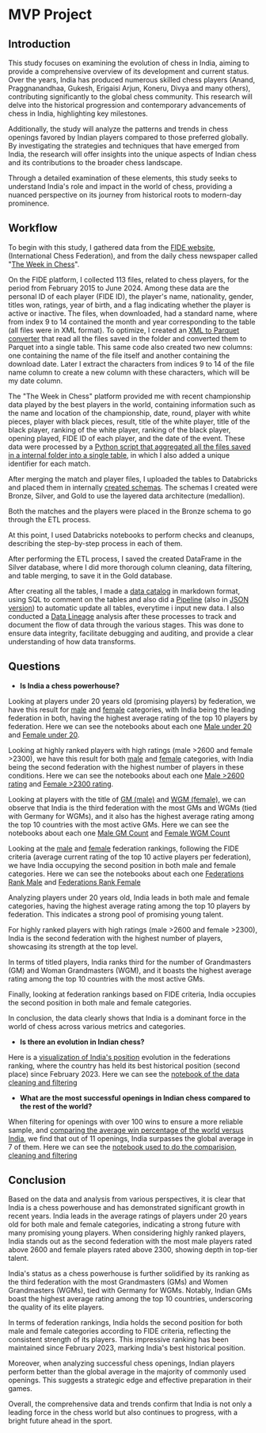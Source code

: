 # **MVP Project**
## 
## Introduction
This study focuses on examining the evolution of chess in India, aiming to provide a comprehensive overview of its development and current status. Over the years, India has produced numerous skilled chess players (Anand, Praggnanandhaa, Gukesh, Erigaisi Arjun, Koneru, Divya and many others), contributing significantly to the global chess community. This research will delve into the historical progression and contemporary advancements of chess in India, highlighting key milestones.

Additionally, the study will analyze the patterns and trends in chess openings favored by Indian players compared to those preferred globally. By investigating the strategies and techniques that have emerged from India, the research will offer insights into the unique aspects of Indian chess and its contributions to the broader chess landscape.

Through a detailed examination of these elements, this study seeks to understand India's role and impact in the world of chess, providing a nuanced perspective on its journey from historical roots to modern-day prominence.

## Workflow
To begin with this study, I gathered data from the [FIDE website](https://www.fide.com/), (International Chess Federation), and from the daily chess newspaper called "[The Week in Chess](https://theweekinchess.com/twic)".

On the FIDE platform, I collected 113 files, related to chess players, for the period from February 2015 to June 2024. Among these data are the personal ID of each player (FIDE ID), the player's name, nationality, gender, titles won, ratings, year of birth, and a flag indicating whether the player is active or inactive. The files, when downloaded, had a standard name, where from index 9 to 14 contained the month and year corresponding to the table (all files were in XML format). To optimize, I created an [XML to Parquet converter](https://github.com/jpedrocf/ProjetoMVPBancodeDados/blob/main/Databricks/Utilit%C3%A1rio/XML%20to%20parquet.gzip.py) that read all the files saved in the folder and converted them to Parquet into a single table. This same code also created two new columns: one containing the name of the file itself and another containing the download date. Later I extract the characters from indices 9 to 14 of the file name column to create a new column with these characters, which will be my date column.

The "The Week in Chess" platform provided me with recent championship data played by the best players in the world, containing information such as the name and location of the championship, date, round, player with white pieces, player with black pieces, result, title of the white player, title of the black player, ranking of the white player, ranking of the black player, opening played, FIDE ID of each player, and the date of the event. 
These data were processed by a [Python script that aggregated all the files saved in a internal folder into a single table](https://github.com/jpedrocf/ProjetoMVPBancodeDados/blob/main/Databricks/Utilit%C3%A1rio/Games%20Aggregator.py), in which I also added a unique identifier for each match.

After merging the match and player files, I uploaded the tables to Databricks and placed them in internally [created schemas](https://github.com/jpedrocf/ProjetoMVPBancodeDados/blob/main/Databricks/Utilit%C3%A1rio/create%20schema.py). The schemas I created were Bronze, Silver, and Gold to use the layered data architecture (medallion).

Both the matches and the players were placed in the Bronze schema to go through the ETL process.

At this point, I used Databricks notebooks to perform checks and cleanups, describing the step-by-step process in each of them.

After performing the ETL process, I saved the created DataFrame in the Silver database, where I did more thorough column cleaning, data filtering, and table merging, to save it in the Gold database.

After creating all the tables, I made a [data catalog](https://github.com/jpedrocf/ProjetoMVPBancodeDados/blob/main/Databricks/Utilit%C3%A1rio/Data%20Catalog.md) in markdown format, using SQL to comment on the tables and also did a [Pipeline](https://imgur.com/BocNZzN) (also in [JSON version](https://github.com/jpedrocf/ProjetoMVPBancodeDados/blob/main/Databricks/Utilit%C3%A1rio/Pipeline%20-%20JSON.json)) to automatic update all tables, everytime i input new data. I also conducted a [Data Lineage](https://github.com/jpedrocf/ProjetoMVPBancodeDados/blob/main/Databricks/Utilit%C3%A1rio/Data%20Lineage.md) analysis after these processes to track and document the flow of data through the various stages. This was done to ensure data integrity, facilitate debugging and auditing, and provide a clear understanding of how data transforms. 


## Questions

- **Is India a chess powerhouse?**

Looking at players under 20 years old (promising players) by federation, we have this result for [male](https://imgur.com/kUMp0ee) and [female](https://imgur.com/1qmfPU6) categories, with India being the leading federation in both, having the highest average rating of the top 10 players by federation. Here we can see the notebooks about each one [Male under 20](https://github.com/jpedrocf/ProjetoMVPBancodeDados/blob/main/Presentation/2.%20Silver%20to%20Gold/FIDE%20-%20Players/Male/silver%20to%20gold%20-%20_20%20avg.%20rating.ipynb) and [Female under 20](https://github.com/jpedrocf/ProjetoMVPBancodeDados/blob/main/Presentation/2.%20Silver%20to%20Gold/FIDE%20-%20Players/Female/silver%20to%20gold%20-%3C20%20avg.%20rating.ipynb).

Looking at highly ranked players with high ratings (male >2600 and female >2300), we have this result for both [male](https://imgur.com/W9u4KnM) and [female](https://imgur.com/QoR6wLJ) categories, with India being the second federation with the highest number of players in these conditions. Here we can see the notebooks about each one [Male >2600 rating](https://github.com/jpedrocf/ProjetoMVPBancodeDados/blob/main/Presentation/2.%20Silver%20to%20Gold/FIDE%20-%20Players/Male/silver%20to%20gold%20-%20_2600%20rating%20count.ipynb) and [Female >2300 rating](https://github.com/jpedrocf/ProjetoMVPBancodeDados/blob/main/Presentation/2.%20Silver%20to%20Gold/FIDE%20-%20Players/Female/silver%20to%20gold%20-%20_2300%20rating%20count.ipynb).

Looking at players with the title of [GM (male)](https://imgur.com/kKqGbYa) and [WGM (female)](https://imgur.com/ucmhk6k), we can observe that India is the third federation with the most GMs and WGMs (tied with Germany for WGMs), and it also has the highest average rating among the top 10 countries with the most active GMs. Here we can see the notebooks about each one [Male GM Count](https://github.com/jpedrocf/ProjetoMVPBancodeDados/blob/main/Presentation/2.%20Silver%20to%20Gold/FIDE%20-%20Players/Male/silver%20to%20gold%20-%20count%20GM%20avg.%20rating.ipynb) and [Female WGM Count](https://github.com/jpedrocf/ProjetoMVPBancodeDados/blob/main/Presentation/2.%20Silver%20to%20Gold/FIDE%20-%20Players/Female/silver%20to%20gold%20-%20WGM%20count%20avg.%20rating.ipynb)

Looking at the [male](https://imgur.com/oLalrHg) and [female](https://imgur.com/TdzqdlN) federation rankings, following the FIDE criteria (average current rating of the top 10 active players per federation), we have India occupying the second position in both male and female categories. Here we can see the notebooks about each one [Federations Rank Male](https://github.com/jpedrocf/ProjetoMVPBancodeDados/blob/main/Presentation/2.%20Silver%20to%20Gold/FIDE%20-%20Players/Male/silver%20to%20gold%20-%20fed%20avg.%20rating.ipynb) and [Federations Rank Female](https://github.com/jpedrocf/ProjetoMVPBancodeDados/blob/main/Presentation/2.%20Silver%20to%20Gold/FIDE%20-%20Players/Female/silver%20to%20gold%20-%20fed%20avg.%20rating.ipynb)

Analyzing players under 20 years old, India leads in both male and female categories, having the highest average rating among the top 10 players by federation. This indicates a strong pool of promising young talent.

For highly ranked players with high ratings (male >2600 and female >2300), India is the second federation with the highest number of players, showcasing its strength at the top level.

In terms of titled players, India ranks third for the number of Grandmasters (GM) and Woman Grandmasters (WGM), and it boasts the highest average rating among the top 10 countries with the most active GMs.

Finally, looking at federation rankings based on FIDE criteria, India occupies the second position in both male and female categories.

In conclusion, the data clearly shows that India is a dominant force in the world of chess across various metrics and categories.

- **Is there an evolution in Indian chess?**

Here is a [visualization of India's position](https://imgur.com/G1nl3Ts) evolution in the federations ranking, where the country has held its best historical position (second place) since February 2023. Here we can see the [notebook of the data cleaning and filtering](https://github.com/jpedrocf/ProjetoMVPBancodeDados/blob/main/Presentation/2.%20Silver%20to%20Gold/FIDE%20-%20Players/Mix/silver%20to%20gold%20-%20fed%20ranking%20evolution%20by%20time.ipynb)

- **What are the most successful openings in Indian chess compared to the rest of the world?**

When filtering for openings with over 100 wins to ensure a more reliable sample, and [comparing the average win percentage of the world versus India](https://imgur.com/xweIQlL), we find that out of 11 openings, India surpasses the global average in 7 of them. Here we can see the [notebook used to do the comparision, cleaning and filtering](https://github.com/jpedrocf/ProjetoMVPBancodeDados/blob/main/Presentation/2.%20Silver%20to%20Gold/TWIC%20-%20Games/silver%20to%20gold%20-%20matchs%20common%20openings.ipynb)

## Conclusion

Based on the data and analysis from various perspectives, it is clear that India is a chess powerhouse and has demonstrated significant growth in recent years. India leads in the average ratings of players under 20 years old for both male and female categories, indicating a strong future with many promising young players. When considering highly ranked players, India stands out as the second federation with the most male players rated above 2600 and female players rated above 2300, showing depth in top-tier talent.

India's status as a chess powerhouse is further solidified by its ranking as the third federation with the most Grandmasters (GMs) and Women Grandmasters (WGMs), tied with Germany for WGMs. Notably, Indian GMs boast the highest average rating among the top 10 countries, underscoring the quality of its elite players.

In terms of federation rankings, India holds the second position for both male and female categories according to FIDE criteria, reflecting the consistent strength of its players. This impressive ranking has been maintained since February 2023, marking India's best historical position.

Moreover, when analyzing successful chess openings, Indian players perform better than the global average in the majority of commonly used openings. This suggests a strategic edge and effective preparation in their games.

Overall, the comprehensive data and trends confirm that India is not only a leading force in the chess world but also continues to progress, with a bright future ahead in the sport.
